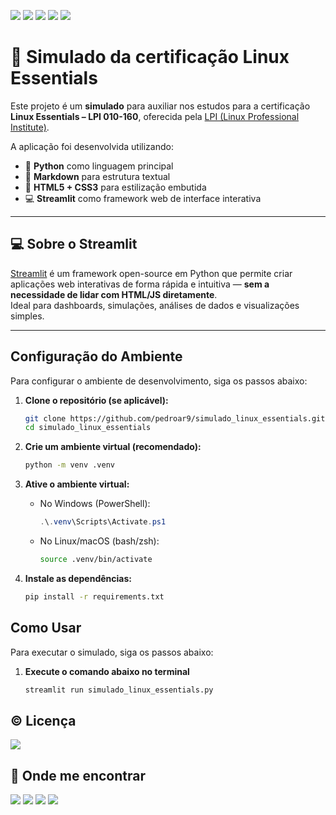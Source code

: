 <img src="https://img.shields.io/badge/Python-4584b6?style=for-the-badge&logo=python&logoColor=FFDE57"/> <img src="https://img.shields.io/badge/Streamlit-%23FE4B4B.svg?style=for-the-badge&logo=streamlit&logoColor=white"/> <img src="https://img.shields.io/badge/markdown-%23000000.svg?style=for-the-badge&logo=markdown&logoColor=white"/> <img src="https://img.shields.io/badge/html5-%23E34F26.svg?style=for-the-badge&logo=html5&logoColor=white"/> <img src="https://img.shields.io/badge/css3-%231572B6.svg?style=for-the-badge&logo=css3&logoColor=white"/>


# 🐧 Simulado da certificação Linux Essentials

Este projeto é um **simulado** para auxiliar nos estudos para a certificação **Linux Essentials – LPI 010-160**, oferecida pela [LPI (Linux Professional Institute)](https://www.lpi.org/pt-br/our-certifications/linux-essentials-overview/).

A aplicação foi desenvolvida utilizando:

- 🐍 **Python** como linguagem principal
- 📄 **Markdown** para estrutura textual
- 🎨 **HTML5 + CSS3** para estilização embutida
- 💻 **Streamlit** como framework web de interface interativa

---

## 💻 Sobre o Streamlit

[Streamlit](https://streamlit.io/) é um framework open-source em Python que permite criar aplicações web interativas de forma rápida e intuitiva — **sem a necessidade de lidar com HTML/JS diretamente**.  
Ideal para dashboards, simulações, análises de dados e visualizações simples.

---

## Configuração do Ambiente

Para configurar o ambiente de desenvolvimento, siga os passos abaixo:

1.  **Clone o repositório (se aplicável):**
    ```bash
    git clone https://github.com/pedroar9/simulado_linux_essentials.git
    cd simulado_linux_essentials
    ```

2.  **Crie um ambiente virtual (recomendado):**
    ```bash
    python -m venv .venv
    ```

3.  **Ative o ambiente virtual:**
    *   No Windows (PowerShell):
        ```powershell
        .\.venv\Scripts\Activate.ps1
        ```
    *   No Linux/macOS (bash/zsh):
        ```bash
        source .venv/bin/activate
        ```

4.  **Instale as dependências:**
    ```bash
    pip install -r requirements.txt
    ```

## Como Usar

Para executar o simulado, siga os passos abaixo:

1. **Execute o comando abaixo no terminal**  
    ```bash 
    streamlit run simulado_linux_essentials.py
    ```

## © Licença

![](https://img.shields.io/github/license/aaamenezes/demenezescast?style=for-the-badge)

## 📍 Onde me encontrar

<div>
<a href="https://github.com/pedroar9/" target="_blank"><img src="https://img.shields.io/badge/GitHub-100000?style=for-the-badge&logo=github&logoColor=white" target="_blank"></a>
<a href="mailto:pedrocarlos.assis@gmail.com)"><img src="https://img.shields.io/badge/-Gmail-red?style=for-the-badge&logo=gmail&logoColor=white" target="_blank"></a>
<a href="https://www.linkedin.com/in/pedrocarlos-assis/"><img src="https://img.shields.io/badge/LinkedIn-0077B5?style=for-the-badge&logo=linkedin&logoColor=white" target="_blank"></a>
<a href="https://www.youtube.com/@pedroar9"><img src="https://img.shields.io/badge/YouTube-FF0000?style=for-the-badge&logo=youtube&logoColor=white" target="_blank"></a>
</div>